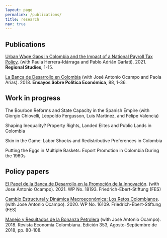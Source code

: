 ```yaml
---
layout: page
permalink: /publications/
title: research
nav: true
---
```


## Publications
[Urban Wage Gaps in Colombia and the Impact of a National Payroll Tax Policy](https://www.tandfonline.com/doi/abs/10.1080/00343404.2021.1908535?journalCode=cres20). (with Paula Herrera-Idárraga and Pablo Adrián Garlati). 2021. **Regional Studies**, 1-15.

[La Banca de Desarrollo en Colombia](https://ideas.repec.org/a/col/000107/017014.html) (with José Antonio Ocampo and Paola Arias). 2018. **Ensayos Sobre Política Económica**, 88, 1-36.


## Work in progress
The Bourbon Reforms and State Capacity in the Spanish Empire (with Giorgio Chiovelli, Leopoldo Fergusson, Luis Martinez, and Felipe Valencia)

Shaping Inequality? Property Rights, Landed Elites and Public Lands in Colombia

Skin in the Game: Labor Shocks and Redistributive Preferences in Colombia

Putting the Eggs in Multiple Baskets: Export Promotion in Colombia During the 1960s


## Policy papers
[El Papel de la Banca de Desarrollo en la Promoción de la Innovación](http://library.fes.de/pdf-files/bueros/kolumbien/18193.pdf). (with Jose Antonio Ocampo). 2021. WP No. 18193. Friedrich-Ebert-Stiftung (FES)

[Cambio Estructural y Dinámica Macroeconómica: Los Retos Colombianos](http://library.fes.de/pdf-files/bueros/kolumbien/16109.pdf). (with Jose Antonio Ocampo). 2020. WP No. 16109. Friedrich-Ebert-Stiftung (FES)

[Manejo y Resultados de la Bonanza Petrolera](https://www.contraloria.gov.co/documents/20181/1379259/REC353.pdf/6be361e8-2a52-4262-8367-27bf34860240) (with José Antonio Ocampo). 2018. Revista Economía Colombiana. Edición 353, Agosto-Septiembre de 2018, pp. 80-108. 

